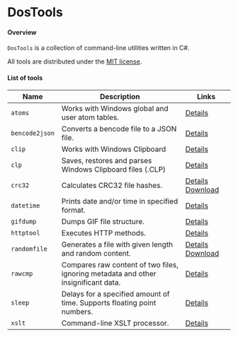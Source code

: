 ﻿# DosTools

#### Overview

`DosTools` is a collection of command-line utilities written in C#.

All tools are distributed under the [MIT license](http://opensource.org/licenses/MIT).

#### List of tools

Name | Description | Links
---- | ----------- | ----------------
`atoms` | Works with Windows global and user atom tables. | [Details](https://github.com/vurdalakov/dostools/wiki/atoms)
`bencode2json` | Converts a bencode file to a JSON file. | [Details](https://github.com/vurdalakov/bencode2json)
`clip` | Works with Windows Clipboard | [Details](https://github.com/vurdalakov/dostools/wiki/clip)
`clp` | Saves, restores and parses Windows Clipboard files (.CLP) | [Details](https://github.com/vurdalakov/dostools/wiki/clp)
`crc32` | Calculates CRC32 file hashes. | [Details](https://github.com/vurdalakov/crc32)  [Download](https://code.google.com/p/crc32/downloads/list)
`datetime` | Prints date and/or time in specified format. | [Details](https://github.com/vurdalakov/dostools/wiki/datetime)
`gifdump` | Dumps GIF file structure. | [Details](https://github.com/vurdalakov/abandoned/wiki/GifDump)
`httptool` | Executes HTTP methods. | [Details](https://github.com/vurdalakov/httptools)
`randomfile` | Generates a file with given length and random content. | [Details](https://github.com/vurdalakov/randomfile)  [Download](https://code.google.com/p/randomfile/downloads/list)
`rawcmp` | Compares raw content of two files, ignoring metadata and other insignificant data. | [Details](https://github.com/vurdalakov/rawcmp)
`sleep` | Delays for a specified amount of time. Supports floating point numbers. | [Details](https://github.com/vurdalakov/dostools/wiki/sleep)
`xslt` | Command-line XSLT processor. | [Details](https://github.com/vurdalakov/dostools/wiki/xslt)
